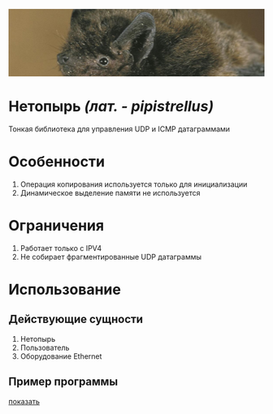 ![Open for everyone](pipistrellus.jpeg)

# Нетопырь *(лат. - pipistrellus)*

Тонкая библиотека для управления UDP и ICMP датаграммами

# Особенности

1. Операция копирования используется только для инициализации
2. Динамическое выделение памяти не используется

# Ограничения

1. Работает только с IPV4
2. Не собирает фрагментированные UDP датаграммы

# Использование

## Действующие сущности

1. Нетопырь
2. Пользователь
3. Оборудование Ethernet

## Пример программы

[показать](main.c)
